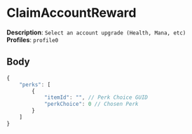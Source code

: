 # ClaimAccountReward

**Description**: `Select an account upgrade (Health, Mana, etc)` \
**Profiles**: `profile0`

## Body

```js
{
    "perks": [
        {
            "itemId": "", // Perk Choice GUID
            "perkChoice": 0 // Chosen Perk
        }
    ]
}
```
